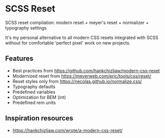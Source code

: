 # SCSS Reset

SCSS reset compilation: modern reset + meyer's reset + normalizer + typography settings

It's my personal alternative to all modern CSS resets integrated with SCSS without 
for comfortable 'perfect pixel' work on new projects.

## Features

- Best practices from https://github.com/hankchizljaw/modern-css-reset
- Modernized reset from https://meyerweb.com/eric/tools/css/reset/
- Reset styles only from https://necolas.github.io/normalize.css/
- Typography defaults
- Predefined variables
- Optimization for BEM (int)
- Predefined rem units

## Inspiration resources

- https://hankchizljaw.com/wrote/a-modern-css-reset/
